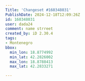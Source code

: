 ```yaml
---
Title: 'Changeset #160348031'
PublishDate: 2024-12-18T12:09:26Z
id: 160348031
user: dada24
comment: name strreet
created_by: iD 2.30.4
tags:
- Montenegro
bbox:
  min_lon: 18.8774992
  min_lat: 42.2826002
  max_lon: 18.8788413
  max_lat: 42.2833271

---
```

